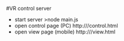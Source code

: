 #VR control server

 - start server >node main.js <server ip>
 - open control page (PC) http://<server ip>/control.html
 - open view page (mobile) http://<server ip>/view.html
 